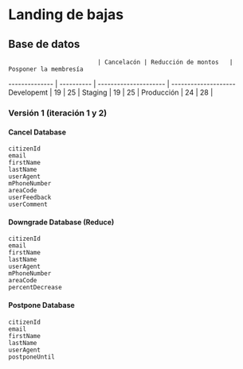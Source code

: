 # Landing de bajas
## Base de datos

							 | Cancelacón | Reducción de montos   | Posponer la membresía   
-------------- | ---------- | --------------------- | -------------------- 
Developemt		 | 		 19			|          25				  	|
Staging				 | 		 19			|          25				  	|
Producción 		 |		 24			| 				 28						|

### Versión 1 (iteración 1 y 2)

#### Cancel Database
```
citizenId
email
firstName
lastName
userAgent
mPhoneNumber
areaCode
userFeedback
userComment
```

####  Downgrade Database (Reduce)
```
citizenId
email
firstName
lastName
userAgent
mPhoneNumber
areaCode 
percentDecrease
```

#### Postpone Database
```
citizenId
email
firstName
lastName
userAgent
postponeUntil
```
